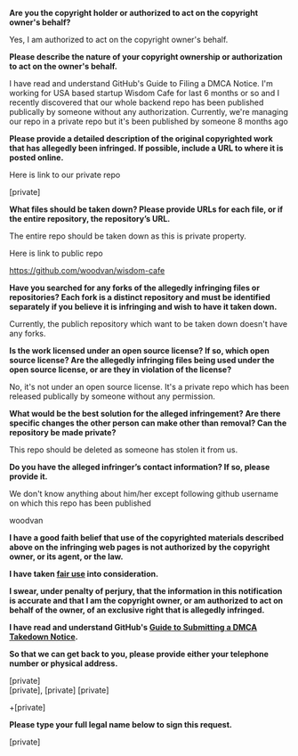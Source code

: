 **Are you the copyright holder or authorized to act on the copyright owner's behalf?**

Yes, I am authorized to act on the copyright owner's behalf.

**Please describe the nature of your copyright ownership or authorization to act on the owner's behalf.**

I have read and understand GitHub's Guide to Filing a DMCA Notice. I'm working for USA based startup Wisdom Cafe for last 6 months or so and I recently discovered that our whole backend repo has been published publically by someone without any authorization. Currently, we're managing our repo in a private repo but it's been published by someone 8 months ago

**Please provide a detailed description of the original copyrighted work that has allegedly been infringed. If possible, include a URL to where it is posted online.**

Here is link to our private repo

[private]

**What files should be taken down? Please provide URLs for each file, or if the entire repository, the repository’s URL.**

The entire repo should be taken down as this is private property.

Here is link to public repo

https://github.com/woodvan/wisdom-cafe

**Have you searched for any forks of the allegedly infringing files or repositories? Each fork is a distinct repository and must be identified separately if you believe it is infringing and wish to have it taken down.**

Currently, the publich repository which want to be taken down doesn't have any forks.

**Is the work licensed under an open source license? If so, which open source license? Are the allegedly infringing files being used under the open source license, or are they in violation of the license?**

No, it's not under an open source license. It's a private repo which has been released publically by someone without any permission.

**What would be the best solution for the alleged infringement? Are there specific changes the other person can make other than removal? Can the repository be made private?**

This repo should be deleted as someone has stolen it from us.

**Do you have the alleged infringer’s contact information? If so, please provide it.**

We don't know anything about him/her except following github username on which this repo has been published

woodvan

**I have a good faith belief that use of the copyrighted materials described above on the infringing web pages is not authorized by the copyright owner, or its agent, or the law.**

**I have taken <a href="https://www.lumendatabase.org/topics/22">fair use</a> into consideration.**

**I swear, under penalty of perjury, that the information in this notification is accurate and that I am the copyright owner, or am authorized to act on behalf of the owner, of an exclusive right that is allegedly infringed.**

**I have read and understand GitHub's <a href="https://docs.github.com/articles/guide-to-submitting-a-dmca-takedown-notice/">Guide to Submitting a DMCA Takedown Notice</a>.**

**So that we can get back to you, please provide either your telephone number or physical address.**

[private]  
[private], [private] [private]  

+[private]

**Please type your full legal name below to sign this request.**

[private]
